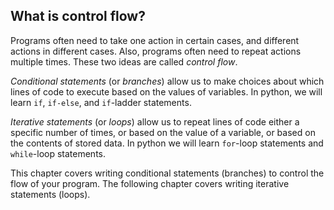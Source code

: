 ## What is control flow?
Programs often need to take one action in certain cases, and different actions in different cases. Also, programs often need to repeat actions multiple times. These two ideas are called *control flow*.
 
*Conditional statements* (or *branches*) allow us to make choices about which lines of code to execute based on the values of variables. In python, we will learn `if`, `if-else`, and `if`-ladder statements.

*Iterative statements* (or *loops*) allow us to repeat lines of code either a specific number of times, or based on the value of a variable, or based on the contents of stored data. In python we will learn `for`-loop statements and `while`-loop statements.

This chapter covers writing conditional statements (branches) to control the flow of your program. The following chapter covers writing iterative statements (loops).
